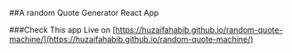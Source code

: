 ##A random Quote Generator React App

###Check This app Live on [https://huzaifahabib.github.io/random-quote-machine/](https://huzaifahabib.github.io/random-quote-machine/)
